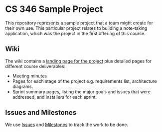 # CS 346 Sample Project

This repository represents a sample project that a team might create for their own use. This particular project relates to building a note-taking application, which was the project in the first offering of this course.

## Wiki

The wiki contains a [landing page for the project](https://git.uwaterloo.ca/m48shari/cs346-project/-/wikis/home) plus detailed pages for different course deliverables:

* Meeting minutes
* Pages for each stage of the project e.g. requirements list, architecture diagrams.
* Sprint summary pages, listing the major goals and issues that were addressed, and installers for each sprint.

## Issues and Milestones

We use [Issues](https://git.uwaterloo.ca/m48shari/cs346-project/-/issues) and [Milestones](https://git.uwaterloo.ca/m48shari/cs346-project/-/milestones) to track the work to be done.
